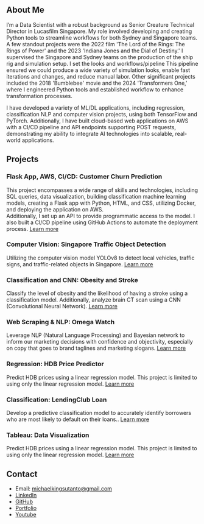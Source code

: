 ## About Me

I’m a Data Scientist with a robust background as Senior Creature Technical Director in Lucasfilm Singapore. My role involved developing and creating Python tools to streamline workflows for both Sydney and Singapore teams. A few standout projects were the 2022 film 'The Lord of the Rings: The Rings of Power' and the 2023 'Indiana Jones and the Dial of Destiny.' I supervised the Singapore and Sydney teams on the production of the ship rig and simulation setup. I set the looks and workflows/pipeline This pipeline ensured we could produce a wide variety of simulation looks, enable fast iterations and changes, and reduce manual labor. Other significant projects included the 2018 'Bumblebee' movie and the 2024 'Transformers One,' where I engineered Python tools and established workflow to enhance transformation processes.  

I have developed a variety of ML/DL applications, including regression, classification NLP and computer vision projects, using both TensorFlow and PyTorch. Additionally, I have built cloud-based web applications on AWS with a CI/CD pipeline and API endpoints supporting POST requests, demonstrating my ability to integrate AI technologies into scalable, real-world applications.

## Projects

### Flask App, AWS, CI/CD: Customer Churn Prediction
This project encompasses a wide range of skills and technologies, including SQL queries, data visualization, building classification machine learning models, creating a Flask app with Python, HTML, and CSS, utilizing Docker, and deploying the application on AWS.  
Additionally, I set up an API to provide programmatic access to the model. I also built a CI/CD pipeline using GitHub Actions to automate the deployment process. [Learn more](https://github.com/michaelkingsutanto/cutomer_churn_flaskapp_aws_cicd)

### Computer Vision: Singapore Traffic Object Detection
Utilizing the computer vision model YOLOv8 to detect local vehicles, traffic signs, and traffic-related objects in Singapore. [Learn more](https://github.com/michaelkingsutanto/GA_capstone_singapore_traffic_object_detection)

### Classification and CNN: Obesity and Stroke
Classify the level of obesity and the likelihood of having a stroke using a classification model. Additionally, analyze brain CT scan using a CNN (Convolutional Neural Network). [Learn more](https://github.com/michaelkingsutanto/GA_project4_classification_cnn_for_obesity_stroke)

### Web Scraping & NLP: Omega Watch
Leverage NLP (Natural Language Processing) and Bayesian network to inform our marketing decisions with confidence and objectivity, especially on copy that goes to brand taglines and marketing slogans. [Learn more](https://github.com/michaelkingsutanto/GA_project3_nlp_omega_watch)

### Regression: HDB Price Predictor
Predict HDB prices using a linear regression model. This project is limited to using only the linear regression model. [Learn more](https://github.com/michaelkingsutanto/GA_project2_hdb_price_predictor)

### Classification: LendingClub Loan
Develop a predictive classification model to accurately identify borrowers who are most likely to default on their loans.. [Learn more](https://github.com/michaelkingsutanto/heicoders_ai200_loandefault_prediction)

### Tableau: Data Visualization
Predict HDB prices using a linear regression model. This project is limited to using only the linear regression model. [Learn more](https://public.tableau.com/app/profile/michael.tan3266/vizzes)

## Contact
- Email: michaelkingsutanto@gmail.com
- [LinkedIn](https://www.linkedin.com/in/michaelkingsutanto)
- [GitHub](https://github.com/michaelkingsutanto)
- [Portfolio](https://michaelkingsutanto.github.io/portfolio/)
- [Youtube](https://www.youtube.com/michaelkingsutanto87)

